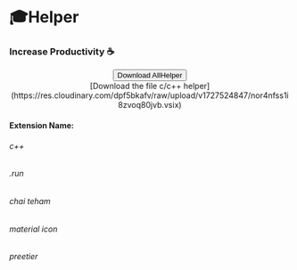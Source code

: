 # 🎓Helper 

### Increase Productivity ☕

<p align="center">
  <a href="https://github.com/kashyapprajapat/MsuHelper-/raw/main/allvsextension.zip" download="msuextension.zip">
    <button>Download AllHelper</button>
  </a>
  <br/>
[Download the file c/c++ helper](https://res.cloudinary.com/dpf5bkafv/raw/upload/v1727524847/nor4nfss1i8zvoq80jvb.vsix)

  <br/>
  <h4>Extension Name:</h4>
  <h6>c++</h6>
  <h6>.run</h6>
  <h6>chai teham</h6>
  <h6>material icon</h6>
  <h6>preetier</h6>

</p>
